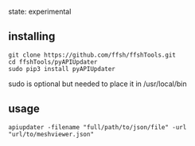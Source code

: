 state: experimental

## installing
```
git clone https://github.com/ffsh/ffshTools.git
cd ffshTools/pyAPIUpdater
sudo pip3 install pyAPIUpdater
```
sudo is optional but needed to place it in /usr/local/bin

## usage
```
apiupdater -filename "full/path/to/json/file" -url "url/to/meshviewer.json"
```
